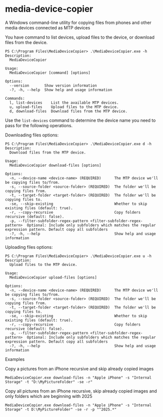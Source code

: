 # media-device-copier
A Windows command-line utility for copying files from phones and other media devices connected as MTP devices

You have command to list devices, upload files to the device, or download files from the device.

```
PS C:\Program Files\MediaDeviceCopier> .\MediaDeviceCopier.exe -h
Description:
  MediaDeviceCopier

Usage:
  MediaDeviceCopier [command] [options]

Options:
  --version       Show version information
  -?, -h, --help  Show help and usage information

Commands:
  l, list-devices    List the available MTP devices.
  u, upload-files    Upload files to the MTP device.
  d, download-files  Download files from the MTP device.
```

Use the `list-devices` command to determine the device name you need to pass for the following operations.

Downloading files options:

```
PS C:\Program Files\MediaDeviceCopier> .\MediaDeviceCopier.exe d -h
Description:
  Download files from the MTP device.

Usage:
  MediaDeviceCopier download-files [options]

Options:
  -n, --device-name <device-name> (REQUIRED)      The MTP device we'll be copying files to/from.
  -s, --source-folder <source-folder> (REQUIRED)  The folder we'll be copying files from.
  -t, --target-folder <target-folder> (REQUIRED)  The folder we'll be copying files to.
  -se, --skip-existing                            Whether to skip existing files (default: true).
  -r, --copy-recursive                            Copy folders recursive (default: false). 
  -p, --filter-subfolder-regex-pattern <filter-subfolder-regex-pattern>  Optional: Include only subfolders which matches the regular expression pattern. Default copy all subfolders   
  -?, -h, --help                                  Show help and usage information
```

Uploading files options:

```
PS C:\Program Files\MediaDeviceCopier> .\MediaDeviceCopier.exe u -h
Description:
  Upload files to the MTP device.

Usage:
  MediaDeviceCopier upload-files [options]

Options:
  -n, --device-name <device-name> (REQUIRED)      The MTP device we'll be copying files to/from.
  -s, --source-folder <source-folder> (REQUIRED)  The folder we'll be copying files from.
  -t, --target-folder <target-folder> (REQUIRED)  The folder we'll be copying files to.
  -se, --skip-existing                            Whether to skip existing files (default: true).
  -r, --copy-recursive                            Copy folders recursive (default: false).
  -p, --filter-subfolder-regex-pattern <filter-subfolder-regex-pattern>  Optional: Include only subfolders which matches the regular expression pattern. Default copy all subfolders
  -?, -h, --help                                  Show help and usage information
```
Examples

Copy a pictures from an iPhone recursive and skip already copied images
```
MediaDeviceCopier.exe download-files -n "Apple iPhone" -s "Internal Storage" -t "D:\MyPictureFolder" -se -r"
```

Copy all pictures from an iPhone recursive, skip already copied images and only folders which are beginning with 2025
```
MediaDeviceCopier.exe download-files -n "Apple iPhone" -s "Internal Storage" -t D:\MyPictureFolder" -se -r -p "^2025.*"
```